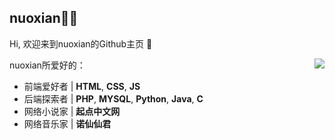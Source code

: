 ## nuoxian👨‍💻
Hi, 欢迎来到nuoxian的Github主页 👋

<img align="right" src="https://github-readme-stats.vercel.app/api?username=nuoxi4n&show_icons=true&number_format=long&border_radius=20&rank_icon=percentile&ring_color=75C3FD&hide=issues&include_all_commits=true&count_private=true&hide_title=true" />



nuoxian所爱好的：

- 前端爱好者 | **HTML**, **CSS**, **JS**
- 后端探索者 | **PHP**, **MYSQL**, **Python**, **Java**, **C**
- 网络小说家 | **起点中文网**
- 网络音乐家 | **诺仙仙君**
